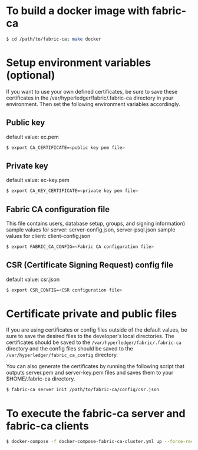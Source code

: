 # To build a docker image with fabric-ca
```sh
$ cd /path/to/fabric-ca; make docker
```

# Setup environment variables (optional)
If you want to use your own defined certificates, be sure to save these
certificates in the /var/hyperledger/fabric/.fabric-ca directory in your environment.
Then set the following environment variables accordingly.

## Public key
default value: ec.pem
```sh
$ export CA_CERTIFICATE=<public key pem file>
```
## Private key
default value: ec-key.pem
```sh
$ export CA_KEY_CERTIFICATE=<private key pem file>
```
## Fabric CA configuration file
This file contains users, database setup, groups, and signing information)
sample values for server: server-config.json, server-psql.json
sample values for client: client-config.json
```sh
$ export FABRIC_CA_CONFIG=<Fabric CA configuration file>
```
## CSR (Certificate Signing Request) config file
default value: csr.json
```sh
$ export CSR_CONFIG=<CSR configuration file>
```

# Certificate private and public files
If you are using certificates or config files outside of the default values,
be sure to save the desired files to the developer's local directories. The
certificates should be saved to the `/var/hyperledger/fabric/.fabric-ca` directory
and the config files should be saved to the `/var/hyperledger/fabric_ca_config`
directory.

You can also generate the certificates by running the following script that
outputs server.pem and server-key.pem files and saves them to your $HOME/.fabric-ca
directory.
```sh
$ fabric-ca server init /path/to/fabric-ca/config/csr.json
```

# To execute the fabric-ca server and fabric-ca clients
```sh
$ docker-compose -f docker-compose-fabric-ca-cluster.yml up --force-recreate -d
```
